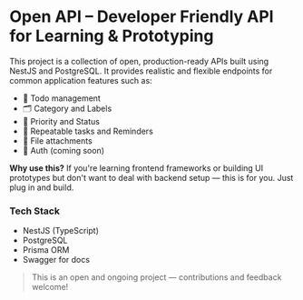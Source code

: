 # Open API – Developer Friendly API for Learning & Prototyping

This project is a collection of open, production-ready APIs built using NestJS and PostgreSQL. It provides realistic and flexible endpoints for common application features such as:

- 📝 Todo management
- 🗂️ Category and Labels
- 🔺 Priority and Status
- 🔁 Repeatable tasks and Reminders
- 📎 File attachments
- 🔐 Auth (coming soon)

**Why use this?**
If you're learning frontend frameworks or building UI prototypes but don't want to deal with backend setup — this is for you. Just plug in and build.

### Tech Stack

- NestJS (TypeScript)
- PostgreSQL
- Prisma ORM
- Swagger for docs

> This is an open and ongoing project — contributions and feedback welcome!
